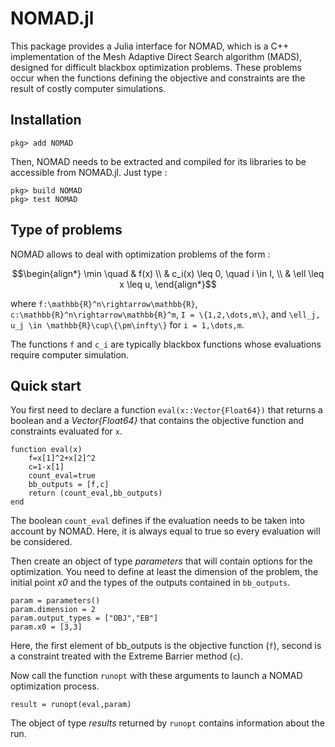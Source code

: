 # NOMAD.jl

This package provides a Julia interface for NOMAD, which is a C++ implementation of the Mesh Adaptive Direct Search algorithm (MADS), designed for difficult blackbox optimization problems. These problems occur when the functions defining the objective and constraints are the result of costly computer simulations.

## Installation

    pkg> add NOMAD

Then, NOMAD needs to be extracted and compiled for its libraries to be accessible from NOMAD.jl. Just type :

    pkg> build NOMAD
    pkg> test NOMAD

## Type of problems

NOMAD allows to deal with optimization problems of the form :

```math
\begin{align*}
\min \quad & f(x) \\
& c_i(x) \leq 0, \quad i \in I, \\
& \ell \leq x \leq u,
\end{align*}
```

where ``f:\mathbb{R}^n\rightarrow\mathbb{R}``,
``c:\mathbb{R}^n\rightarrow\mathbb{R}^m``,
``I = \{1,2,\dots,m\}``,
and
``\ell_j, u_j \in \mathbb{R}\cup\{\pm\infty\}``
for ``i = 1,\dots,m``.

The functions ``f`` and ``c_i`` are typically blackbox functions whose evaluations require computer simulation.

## Quick start

You first need to declare a function `eval(x::Vector{Float64})` that returns a boolean and a *Vector{Float64}* that contains the objective function and constraints evaluated for `x`.

    function eval(x)
        f=x[1]^2+x[2]^2
        c=1-x[1]
        count_eval=true
        bb_outputs = [f,c]
        return (count_eval,bb_outputs)
    end

The boolean `count_eval` defines if the evaluation needs to be taken into account by NOMAD. Here, it is always equal to true so every evaluation will be considered.

Then create an object of type *parameters* that will contain options for the optimization. You need to define at least the dimension of the problem, the initial point *x0* and the types of the outputs contained in `bb_outputs`.

    param = parameters()
    param.dimension = 2
    param.output_types = ["OBJ","EB"]
    param.x0 = [3,3]

Here, the first element of bb_outputs is the objective function (`f`), second is a constraint treated with the Extreme Barrier method (`c`).

Now call the function `runopt` with these arguments to launch a NOMAD optimization process.

    result = runopt(eval,param)

The object of type *results* returned by `runopt` contains information about the run.
